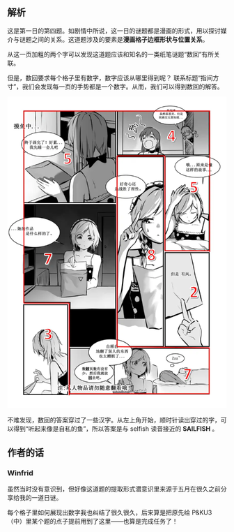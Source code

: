## 解析

这是第一日的第四题。如剧情中所说，这一日的谜题都是漫画的形式，用以探讨媒介与谜题之间的关系。这道题涉及的要素是**漫画格子边框形状与位置关系**。

从这一页加粗的两个字可以发现这道题应该和知名的一类纸笔谜题“数回”有所关联。

但是，数回要求每个格子里有数字，数字应该从哪里得到呢？
联系标题“指间方寸”，我们会发现每一页的手势都是一个数字。从而，我们可以得到数回的解答。

<img class="puzzle-image" src="media/solution/day1_04/1.webp" alt="">

不难发现，数回的答案穿过了一些汉字。从左上角开始，顺时针读出穿过的字，可以得到“听起来像是自私的鱼”，所以答案是与 selfish 读音接近的 **SAILFISH** 。

## 作者的话

### Winfrid

虽然当时没有意识到，但好像这道题的提取形式潜意识里来源于五月在很久之前分享给我的一道日谜。

每个格子里如何展现出数字我也纠结了很久很久，后来算是把原先给 P&KU3（中）里某个题的点子提前用到了这里——也算是完成任务了！